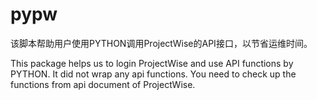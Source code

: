 # pypw


该脚本帮助用户使用PYTHON调用ProjectWise的API接口，以节省运维时间。

This package helps us to login ProjectWise and use API functions by PYTHON.
It did not wrap any api functions. You need to check up the functions from api document of ProjectWise.

